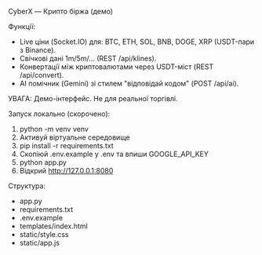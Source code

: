 CyberX — Крипто біржа (демо)

Функції:
- Live ціни (Socket.IO) для: BTC, ETH, SOL, BNB, DOGE, XRP (USDT-пари з Binance).
- Свічкові дані 1m/5m/... (REST /api/klines).
- Конвертації між криптовалютами через USDT-міст (REST /api/convert).
- AI помічник (Gemini) зі стилем "відповідай кодом" (POST /api/ai).

УВАГА: Демо-інтерфейс. Не для реальної торгівлі.

Запуск локально (скорочено):
1) python -m venv venv
2) Активуй віртуальне середовище
3) pip install -r requirements.txt
4) Скопіюй .env.example у .env та впиши GOOGLE_API_KEY
5) python app.py
6) Відкрий http://127.0.0.1:8080

Структура:
- app.py
- requirements.txt
- .env.example
- templates/index.html
- static/style.css
- static/app.js
